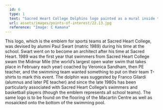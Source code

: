 ```yaml
---
  id: 6
  type: 1
  text: "Sacred Heart College Dolphins logo painted as a mural inside the Macartin Centre "
  url: assets/images/points-of-interest/22.13.jpg
  reference: "Image: C Kamana"
---
```

This logo, which is the emblem for sports teams at Sacred Heart College, was devised by alumni Paul Swart (matric 1989) during his time at the school. Swart went on to become an architect after his time at Sacred Heart. 1989 was the first year that swimmers from Sacred Heart College swam the Midmar Mile (the world’s largest open water swim that takes place in February each year) coached by Veronica Sandham, then PE teacher, and the swimming team wanted something to put on their team T-shirts to mark this event. The dolphin was suggested by Franco Gilardi (alumnus and later PE teacher) and since the late 1980s has been particularly associated with Sacred Heart College’s swimmers and basketball players (though the emblem represents all school teams). The same logo is to be found on the flooring of the Macartin Centre as well as mosaicked onto the bottom of the swimming pool.  
        